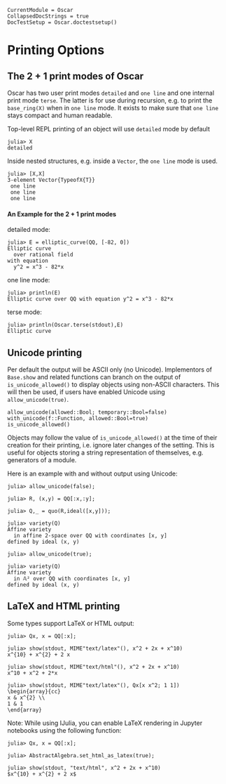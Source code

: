 ```@meta
CurrentModule = Oscar
CollapsedDocStrings = true
DocTestSetup = Oscar.doctestsetup()
```

# Printing Options

## The 2 + 1 print modes of Oscar
Oscar has two user print modes `detailed` and `one line` and one internal
print mode `terse`. The latter is for use during recursion,
e.g. to print the `base_ring(X)` when in `one line` mode.
It exists to make sure that `one line` stays compact and human readable.

Top-level REPL printing of an object will use `detailed` mode by default
```julia-repl
julia> X
detailed
```
Inside nested structures, e.g. inside a `Vector`, the `one line` mode is used.
```julia-repl
julia> [X,X]
3-element Vector{TypeofX{T}}
 one line
 one line
 one line
```

#### An Example for the 2 + 1 print modes

detailed mode:
```jldoctest
julia> E = elliptic_curve(QQ, [-82, 0])
Elliptic curve
  over rational field
with equation
  y^2 = x^3 - 82*x
```

one line mode:
```jldoctest
julia> println(E)
Elliptic curve over QQ with equation y^2 = x^3 - 82*x
```

terse mode:
```jldoctest
julia> println(Oscar.terse(stdout),E)
Elliptic curve
```

## Unicode printing
Per default the output will be ASCII only (no Unicode). Implementors of
`Base.show` and related functions can branch on the output of
`is_unicode_allowed()` to display objects using non-ASCII characters.
This will then be used, if users have enabled Unicode using
`allow_unicode(true)`.

```@docs
allow_unicode(allowed::Bool; temporary::Bool=false)
with_unicode(f::Function, allowed::Bool=true)
is_unicode_allowed()
```

Objects may follow the value of `is_unicode_allowed()` at the time of their
creation for their printing, i.e. ignore later changes of the setting.
This is useful for objects storing a string representation of themselves, e.g.
generators of a module.

Here is an example with and without output using Unicode:
```julia-repl
julia> allow_unicode(false);

julia> R, (x,y) = QQ[:x,:y];

julia> Q,_ = quo(R,ideal([x,y]));

julia> variety(Q)
Affine variety
  in affine 2-space over QQ with coordinates [x, y]
defined by ideal (x, y)

julia> allow_unicode(true);

julia> variety(Q)
Affine variety
  in 𝔸² over QQ with coordinates [x, y]
defined by ideal (x, y)
```

## LaTeX and HTML printing

Some types support LaTeX or HTML output:
```julia-repl
julia> Qx, x = QQ[:x];

julia> show(stdout, MIME"text/latex"(), x^2 + 2x + x^10)
x^{10} + x^{2} + 2 x

julia> show(stdout, MIME"text/html"(), x^2 + 2x + x^10)
x^10 + x^2 + 2*x

julia> show(stdout, MIME"text/latex"(), Qx[x x^2; 1 1])
\begin{array}{cc}
x & x^{2} \\
1 & 1
\end{array}
```
Note: While using IJulia, you can enable LaTeX rendering in Jupyter notebooks using the following function:
```julia-repl
julia> Qx, x = QQ[:x];

julia> AbstractAlgebra.set_html_as_latex(true);

julia> show(stdout, "text/html", x^2 + 2x + x^10)
$x^{10} + x^{2} + 2 x$
```
